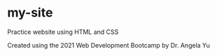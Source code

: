 # my-site
 Practice website using HTML and CSS


Created using the 2021 Web Development Bootcamp by Dr. Angela Yu